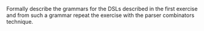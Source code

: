 Formally describe the grammars for the DSLs described in the first exercise and from such a grammar repeat the exercise with the parser combinators technique.